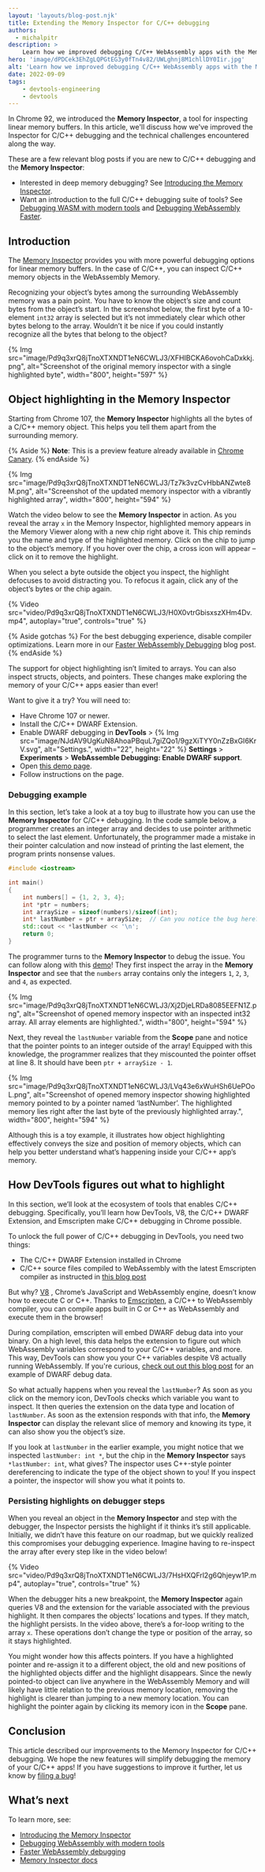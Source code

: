 ```yaml
---
layout: 'layouts/blog-post.njk'
title: Extending the Memory Inspector for C/C++ debugging
authors:
  - michalpitr
description: >
    Learn how we improved debugging C/C++ WebAssembly apps with the Memory Inspector
hero: 'image/dPDCek3EhZgLQPGtEG3y0fTn4v82/UWLghnj8M1chllDY0Iir.jpg'
alt: 'Learn how we improved debugging C/C++ WebAssembly apps with the Memory Inspector'
date: 2022-09-09
tags:
    - devtools-engineering
    - devtools
---
```


In Chrome 92, we introduced the **Memory Inspector**, a tool for inspecting linear memory buffers. In this article, we'll discuss how we've improved the Inspector for C/C++ debugging and the technical challenges encountered along the way.

These are a few relevant blog posts if you are new to C/C++ debugging and the **Memory Inspector**:

- Interested in deep memory debugging? See [Introducing the Memory Inspector](/blog/memory-inspector/).
- Want an introduction to the full C/C++ debugging suite of tools? See [Debugging WASM with modern tools](/blog/wasm-debugging-2020/) and [Debugging WebAssembly Faster](/blog/faster-wasm-debugging/).

## Introduction

The [Memory Inspector](/docs/devtools/memory-inspector/) provides you with more powerful debugging options for linear memory buffers. In the case of C/C++, you can inspect C/C++ memory objects in the WebAssembly Memory.


Recognizing your object’s bytes among the surrounding WebAssembly memory was a pain point. You have to know the object’s size and count bytes from the object’s start. In the screenshot below, the first byte of a 10-element `int32` array is selected but it’s not immediately clear which other bytes belong to the array. Wouldn’t it be nice if you could instantly recognize all the bytes that belong to the object?

{% Img src="image/Pd9q3xrQ8jTnoXTXNDT1eN6CWLJ3/XFHIBCKA6ovohCaDxkkj.png", alt="Screenshot of the original memory inspector with a single highlighted byte", width="800", height="597" %}

## Object highlighting in the Memory Inspector

Starting from Chrome 107, the **Memory Inspector** highlights all the bytes of a C/C++ memory object. This helps you tell them apart from the surrounding memory.

{% Aside %}
**Note**: This is a preview feature already available in [Chrome Canary](https://www.google.com/chrome/canary/).
{% endAside %}

{% Img src="image/Pd9q3xrQ8jTnoXTXNDT1eN6CWLJ3/Tz7k3vzCvHbbANZwte8M.png", alt="Screenshot of the updated memory inspector with a vibrantly highlighted array", width="800", height="594" %}

Watch the video below to see the **Memory Inspector** in action. As you reveal the array `x` in the Memory Inspector,  highlighted memory appears in the Memory Viewer along with a new chip right above it. This chip reminds you the name and type of the highlighted memory. Click on the chip to jump to the object’s memory. If you hover over the chip, a cross icon will appear – click on it to remove the highlight. 

When you select a byte outside the object you inspect, the highlight defocuses to avoid distracting you. To refocus it again, click any of the object’s bytes or the chip again.

{% Video src="video/Pd9q3xrQ8jTnoXTXNDT1eN6CWLJ3/H0X0vtrGbisxszXHm4Dv.mp4", autoplay="true", controls="true" %}

{% Aside gotchas %}
For the best debugging experience, disable compiler optimizations. Learn more in our [Faster WebAssembly Debugging](/blog/faster-wasm-debugging/) blog post.
{% endAside %}

The support for object highlighting isn’t limited to arrays. You can also inspect structs, objects, and pointers. These changes make exploring the memory of your C/C++ apps easier than ever!

Want to give it a try? You will need to:
* Have Chrome 107 or newer.
* Install the C/C++ DWARF Extension.
* Enable DWARF debugging in **DevTools** > {% Img src="image/NJdAV9UgKuN8AhoaPBquL7giZQo1/9gzXiTYY0nZzBxGI6KrV.svg", alt="Settings.", width="22", height="22" %} **Settings** > **Experiments** > **WebAssemble Debugging: Enable DWARF support**.
* Open [this demo page](https://memory-inspector.glitch.me/demo-cpp.html).
* Follow instructions on the page.

### Debugging example

In this section, let’s take a look at a toy bug to illustrate how you can use the **Memory Inspector** for C/C++ debugging. In the code sample below, a programmer creates an integer array and decides to use pointer arithmetic to select the last element. Unfortunately, the programmer made a mistake in their pointer calculation and now instead of printing the last element, the program prints nonsense values.

``` cpp
#include <iostream>

int main()
{
    int numbers[] = {1, 2, 3, 4};
    int *ptr = numbers;
    int arraySize = sizeof(numbers)/sizeof(int);
    int* lastNumber = ptr + arraySize;  // Can you notice the bug here?
    std::cout << *lastNumber << '\n';
    return 0;
}
```
The programmer turns to the **Memory Inspector** to debug the issue. You can follow along with this [demo](https://memory-inspector.glitch.me/demo-pointer-bug.html)! They first inspect the array in the **Memory Inspector** and see that the  `numbers`  array contains only the integers `1`, `2`, `3`, and `4`, as expected.

{% Img src="image/Pd9q3xrQ8jTnoXTXNDT1eN6CWLJ3/Xj2DjeLRDa8085EEFN1Z.png", alt="Screenshot of opened memory inspector with an inspected int32 array. All array elements are highlighted.", width="800", height="594" %}

Next, they reveal the `lastNumber` variable from the **Scope** pane and notice that the pointer points to an integer outside of the array! Equipped with this knowledge, the programmer realizes that they miscounted the pointer offset at line 8. It should have been `ptr + arraySize - 1`.

{% Img src="image/Pd9q3xrQ8jTnoXTXNDT1eN6CWLJ3/LVq43e6xWuHSh6UePOoL.png", alt="Screenshot of opened memory inspector showing highlighted memory pointed to by a pointer named ‘lastNumber’. The highlighted memory lies right after the last byte of the previously highlighted array.", width="800", height="594" %}

Although this is a toy example, it illustrates how object highlighting effectively conveys the size and position of memory objects, which can help you better understand what’s happening inside your C/C++ app’s memory.

## How DevTools figures out what to highlight

In this section, we’ll look at the ecosystem of tools that enables C/C++ debugging. Specifically, you’ll learn how DevTools, V8, the C/C++ DWARF Extension, and Emscripten make C/C++ debugging in Chrome possible.

To unlock the full power of C/C++ debugging in DevTools, you need two things:
* The C/C++ DWARF Extension installed in Chrome
* C/C++ source files compiled to WebAssembly with the latest Emscripten compiler as instructed in [this blog post](/blog/faster-wasm-debugging/#skipping-binaryen)

But why? [V8](https://v8.dev/) , Chrome’s JavaScript and WebAssembly engine, doesn’t know how to execute C or C++. Thanks to [Emscripten](https://emscripten.org/), a C/C++ to WebAssembly compiler, you can compile apps built in C or C++ as WebAssembly and execute them in the browser!

During compilation, emscripten will embed DWARF debug data into your binary. On a high level, this data helps the extension to figure out which WebAssembly variables correspond to your C/C++ variables, and more. This way, DevTools can show you your C++ variables despite V8 actually running WebAssembly. If you're curious, [check  out out this blog post](/blog/faster-wasm-debugging/#for-the-curious-looking-at-the-debug-data) for an example of DWARF debug data.


So what actually happens when you reveal the `lastNumber`? As soon as you click on the memory icon, DevTools checks which variable you want to inspect. It then queries the extension on the data type and location of `lastNumber`. As soon as the extension responds with that info, the **Memory Inspector** can display the relevant slice of memory and knowing its type, it can also show you the object’s size.

If you look at `lastNumber` in the earlier example, you might notice that we inspected `lastNumber: int *`, but the chip in the **Memory Inspector** says `*lastNumber: int`, what gives? The inspector uses C++-style pointer dereferencing to indicate the type of the object shown to you! If you inspect a pointer, the inspector will show you what it points to.
### Persisting highlights on debugger steps

When you reveal an object in the **Memory Inspector** and step with the debugger, the Inspector persists the highlight if it thinks it’s still applicable. Initially, we didn’t have this feature on our roadmap, but we quickly realized this compromises your debugging experience. Imagine having to re-inspect the array after every step like in the video below!

{% Video src="video/Pd9q3xrQ8jTnoXTXNDT1eN6CWLJ3/7HsHXQFrl2g6Qhjeyw1P.mp4", autoplay="true", controls="true" %}

When the debugger hits a new breakpoint, the **Memory Inspector** again queries V8 and the extension for the variable associated with the previous highlight. It then compares the objects’ locations and types. If they match, the highlight persists. In the video above, there’s a for-loop writing to the array `x`. These operations don’t change the type or position of the array, so it stays highlighted.

You might wonder how this affects pointers. If you have a highlighted pointer and re-assign it to a different object, the old and new positions of the highlighted objects differ and the highlight disappears. Since the newly pointed-to object can live anywhere in the WebAssembly Memory and will likely have little relation to the previous memory location, removing the highlight is clearer than jumping to a new memory location. You can highlight the pointer again by clicking its memory icon in the **Scope** pane. 

## Conclusion
This article described our improvements to the Memory Inspector for C/C++ debugging. We hope the new features will simplify debugging the memory of your C/C++ apps! If you have suggestions to improve it further, let us know by [filing a bug](https://crbug.com/new)!

## What’s next

To learn more, see:
* [Introducing the Memory Inspector](/blog/memory-inspector/)
* [Debugging WebAssembly with modern tools](/blog/wasm-debugging-2020/)
* [Faster WebAssembly debugging](/blog/faster-wasm-debugging/)
* [Memory Inspector docs](/docs/devtools/memory-inspector/)
